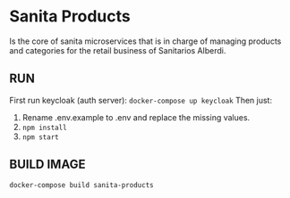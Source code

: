 # Sanita Products

Is the core of sanita microservices that is in charge of managing products and categories for the retail business of Sanitarios Alberdi.

## RUN

First run keycloak (auth server): `docker-compose up keycloak`
Then just:

1. Rename .env.example to .env and replace the missing values.
2. `npm install`
3. `npm start`

## BUILD IMAGE

`docker-compose build sanita-products`

